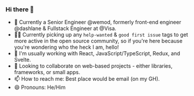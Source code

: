 ### Hi there 👋

- 🏢 Currently a Senior Engineer @wemod, formerly front-end engineer @dashlane & Fullstack Engineer at @Visa. 
- 👷‍♂️ Currently picking up any `help-wanted` & `good first issue` tags to get more active in the open source community, so if you're here because you're wondering who the heck I am, hello!
- 🧠 I'm usually working with React, JavaScript/TypeScript, Redux, and Svelte.
- 👀 Looking to collaborate on web-based projects - either libraries, frameworks, or small apps.
- 📫 How to reach me: Best place would be email (on my GH).
- 😄 Pronouns: He/Him

